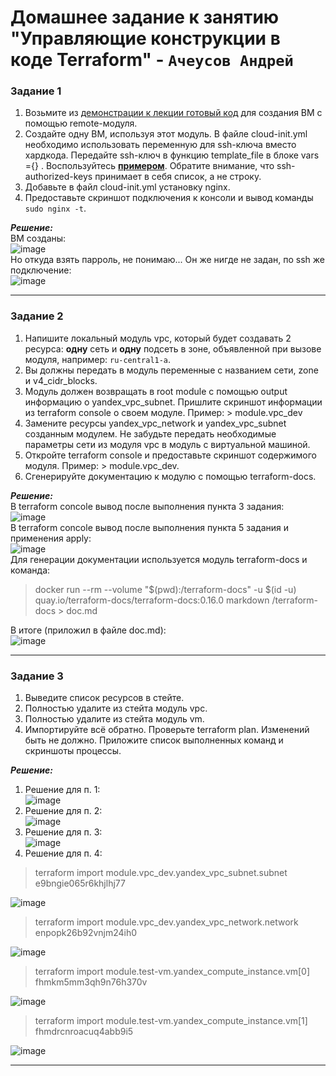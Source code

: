 # Домашнее задание к занятию  "Управляющие конструкции в коде Terraform" - `Ачеусов Андрей`

### Задание 1

1. Возьмите из [демонстрации к лекции готовый код](https://github.com/netology-code/ter-homeworks/tree/main/04/demonstration1) для создания ВМ с помощью remote-модуля.
2. Создайте одну ВМ, используя этот модуль. В файле cloud-init.yml необходимо использовать переменную для ssh-ключа вместо хардкода. Передайте ssh-ключ в функцию template_file в блоке vars ={} .
Воспользуйтесь [**примером**](https://grantorchard.com/dynamic-cloudinit-content-with-terraform-file-templates/). Обратите внимание, что ssh-authorized-keys принимает в себя список, а не строку.
3. Добавьте в файл cloud-init.yml установку nginx.
4. Предоставьте скриншот подключения к консоли и вывод команды ```sudo nginx -t```.

***Решение:***  
ВМ созданы:  
![image](https://github.com/AndrewAche/HW_ALL/assets/121398221/db9506ff-0db2-4ff2-8fd2-c87b5ad1a18d)  
Но откуда взять парроль, не понимаю... Он же нигде не задан, по ssh же подключение:   
![image](https://github.com/AndrewAche/HW_ALL/assets/121398221/4b4eea12-fbb4-4b93-ac9f-90f848cfcec7)



---


### Задание 2

1. Напишите локальный модуль vpc, который будет создавать 2 ресурса: **одну** сеть и **одну** подсеть в зоне, объявленной при вызове модуля, например: ```ru-central1-a```.
2. Вы должны передать в модуль переменные с названием сети, zone и v4_cidr_blocks.
3. Модуль должен возвращать в root module с помощью output информацию о yandex_vpc_subnet. Пришлите скриншот информации из terraform console о своем модуле. Пример: > module.vpc_dev  
4. Замените ресурсы yandex_vpc_network и yandex_vpc_subnet созданным модулем. Не забудьте передать необходимые параметры сети из модуля vpc в модуль с виртуальной машиной.
5. Откройте terraform console и предоставьте скриншот содержимого модуля. Пример: > module.vpc_dev.
6. Сгенерируйте документацию к модулю с помощью terraform-docs.    

***Решение:***  
В terraform concole вывод после выполнения пункта 3 задания:  
![image](https://github.com/AndrewAche/HW_ALL/assets/121398221/5d5f2cbc-3fd4-442e-a1ad-13b14c3c765d)  
В terraform concole вывод после выполнения пункта 5 задания и применения apply:  
![image](https://github.com/AndrewAche/HW_ALL/assets/121398221/691dc554-5aae-4b10-a947-11aaad56aa3d)  
Для генерации документации используется модуль terraform-docs и команда:  
>  docker run --rm --volume "$(pwd):/terraform-docs" -u $(id -u) quay.io/terraform-docs/terraform-docs:0.16.0 markdown /terraform-docs > doc.md

В итоге (приложил в файле doc.md):   
![image](https://github.com/AndrewAche/HW_ALL/assets/121398221/5e37ac92-88bb-4e05-82cc-58645f734ae2)  



---


### Задание 3

1. Выведите список ресурсов в стейте.
2. Полностью удалите из стейта модуль vpc.
3. Полностью удалите из стейта модуль vm.
4. Импортируйте всё обратно. Проверьте terraform plan. Изменений быть не должно.
Приложите список выполненных команд и скриншоты процессы.

***Решение:***  
1. Решение для п. 1:  
![image](https://github.com/AndrewAche/HW_ALL/assets/121398221/1f255038-badc-4599-8d75-417eb1288f5b)  
2. Решение для п. 2:  
![image](https://github.com/AndrewAche/HW_ALL/assets/121398221/49fe7c2c-6689-4ec0-8176-6ee446a16178)  
3. Решение для п. 3:  
![image](https://github.com/AndrewAche/HW_ALL/assets/121398221/7ad51a84-02ac-4b2a-bfde-3fa3e0eb0e57)  
4. Решение для п. 4:  
>  terraform import module.vpc_dev.yandex_vpc_subnet.subnet e9bngie065r6khjlhj77  

![image](https://github.com/AndrewAche/HW_ALL/assets/121398221/bc61fb0f-797b-4138-b639-51002cdb90ad)  

>  terraform import module.vpc_dev.yandex_vpc_network.network enpopk26b92vnjm24ih0  

![image](https://github.com/AndrewAche/HW_ALL/assets/121398221/b8a577e9-c6a3-4504-baf2-4783e8d74aab)  

>  terraform import module.test-vm.yandex_compute_instance.vm[0] fhmkm5mm3qh9n76h370v  

![image](https://github.com/AndrewAche/HW_ALL/assets/121398221/5cc0d7bb-9c01-4cc2-9cf4-ff3b5c3d1e75)  

>  terraform import module.test-vm.yandex_compute_instance.vm[1] fhmdrcnroacuq4abb9i5  

![image](https://github.com/AndrewAche/HW_ALL/assets/121398221/a6500e50-720f-4c4a-a649-ff705dbfd237)  



---

